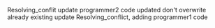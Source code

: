 Resolving_conflit
update programmer2 code updated 
don't overwrite already existing
update Resolving_conflict, adding programmer1 code
